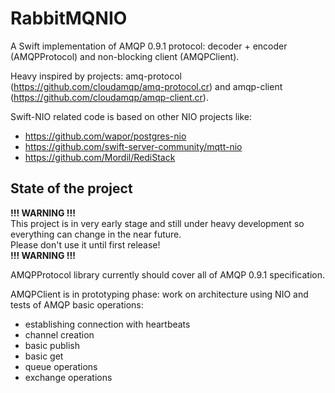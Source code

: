 # RabbitMQNIO

A Swift implementation of AMQP 0.9.1 protocol: decoder + encoder (AMQPProtocol) and non-blocking client (AMQPClient).

Heavy inspired by projects: amq-protocol (https://github.com/cloudamqp/amq-protocol.cr) and amqp-client (https://github.com/cloudamqp/amqp-client.cr).

Swift-NIO related code is based on other NIO projects like:
* https://github.com/wapor/postgres-nio
* https://github.com/swift-server-community/mqtt-nio
* https://github.com/Mordil/RediStack

## State of the project

**!!! WARNING !!!** <br>
This project is in very early stage and still under heavy development so everything can change in the near future. <br>
Please don't use it until first release! <br>
**!!! WARNING !!!**

AMQPProtocol library currently should cover all of AMQP 0.9.1 specification.

AMQPClient is in prototyping phase: work on architecture using NIO and tests of AMQP basic operations:
* establishing connection with heartbeats
* channel creation
* basic publish
* basic get
* queue operations
* exchange operations
